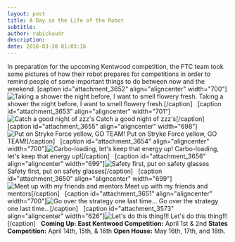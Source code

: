 ```yaml
---
layout: post
title: A Day in the Life of the Robot
subtitle:
author: rabickaudr
description:
date: 2016-03-30 01:03:16
---
```


In preparation for the upcoming Kentwood competition, the FTC team took some pictures of how their robot prepares for competitions in order to remind people of some important things to do between now and the weekend. [caption id="attachment_3652" align="aligncenter" width="700"]![Taking a shower the night before, I want to smell flowery fresh.](/wp-content/uploads/2016/03/IMG_0596.jpg) Taking a shower the night before, I want to smell flowery fresh.[/caption]   [caption id="attachment_3653" align="aligncenter" width="701"]![Catch a good night of zzz's](http://strykeforce.org/wp-content/uploads/2016/03/IMG_0598.jpg) Catch a good night of zzz's[/caption]   [caption id="attachment_3655" align="aligncenter" width="698"]![Put on Stryke Force yellow, GO TEAM!](http://strykeforce.org/wp-content/uploads/2016/03/IMG_0602.jpg) Put on Stryke Force yellow, GO TEAM![/caption]   [caption id="attachment_3654" align="aligncenter" width="700"]![Carbo-loading, let's keep that energy up!](http://strykeforce.org/wp-content/uploads/2016/03/IMG_0600.jpg) Carbo-loading, let's keep that energy up![/caption]   [caption id="attachment_3656" align="aligncenter" width="699"]![Safety first, put on safety glasses](http://strykeforce.org/wp-content/uploads/2016/03/IMG_0603.jpg) Safety first, put on safety glasses[/caption]   [caption id="attachment_3650" align="aligncenter" width="699"]![Meet up with my friends and mentors](http://strykeforce.org/wp-content/uploads/2016/03/IMG_0594.jpg) Meet up with my friends and mentors[/caption]   [caption id="attachment_3651" align="aligncenter" width="700"]![Go over the strategy one last time...](http://strykeforce.org/wp-content/uploads/2016/03/IMG_0595.jpg) Go over the strategy one last time...[/caption]   [caption id="attachment_3573" align="aligncenter" width="626"]![Let's do this thing!!!](http://strykeforce.org/wp-content/uploads/2016/03/100_0780.jpg) Let's do this thing!!![/caption]   **Coming Up:** **East Kentwood Competition:** April 1st & 2nd **States Competition:** April 14th, 15th, & 16th **Open House:** May 16th, 17th, and 18th.

